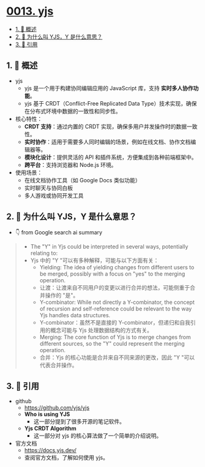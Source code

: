 # [0013. yjs](https://github.com/Tdahuyou/TNotes.git-notes/tree/main/notes/0013.%20yjs)

<!-- region:toc -->

- [1. 📝 概述](#1--概述)
- [2. 🤔 为什么叫 YJS，Y 是什么意思？](#2--为什么叫-yjsy-是什么意思)
- [3. 🔗 引用](#3--引用)

<!-- endregion:toc -->

## 1. 📝 概述

- yjs
  - yjs 是一个用于构建协同编辑应用的 JavaScript 库，支持 **实时多人协作功能**。
  - yjs 基于 CRDT（Conflict-Free Replicated Data Type）技术实现，确保在分布式环境中数据的一致性和同步性。
- 核心特性：
  - **CRDT 支持**：通过内置的 CRDT 实现，确保多用户并发操作时的数据一致性。
  - **实时协作**：适用于需要多人同时编辑的场景，例如在线文档、协作文档编辑器等。
  - **模块化设计**：提供灵活的 API 和插件系统，方便集成到各种前端框架中。
  - **跨平台**：支持浏览器和 Node.js 环境。
- 使用场景：
  - 在线文档协作工具（如 Google Docs 类似功能）
  - 实时聊天与协同白板
  - 多人游戏或协同开发工具

## 2. 🤔 为什么叫 YJS，Y 是什么意思？

- 👇 from Google search ai summary

> - The "Y" in Yjs could be interpreted in several ways, potentially relating to:
> - Yjs 中的 "Y "可以有多种解释，可能与以下方面有关：
>   - Yielding: The idea of yielding changes from different users to be merged, possibly with a focus on "yes" to the merging operation.
>   - 让渡：让渡来自不同用户的变更以进行合并的想法，可能侧重于合并操作的 "是"。
>   - Y-combinator: While not directly a Y-combinator, the concept of recursion and self-reference could be relevant to the way Yjs handles data structures.
>   - Y-combinator：虽然不是直接的 Y-combinator，但递归和自我引用的概念可能与 Yjs 处理数据结构的方式有关。
>   - Merging: The core function of Yjs is to merge changes from different sources, so the "Y" could represent the merging operation.
>   - 合并：Yjs 的核心功能是合并来自不同来源的更改，因此 "Y "可以代表合并操作。

## 3. 🔗 引用

- github
  - https://github.com/yjs/yjs
  - **Who is using YJS**
    - 这一部分提到了很多开源的笔记软件。
  - **Yjs CRDT Algorithm**
    - 这一部分对 yjs 的核心算法做了一个简单的介绍说明。
- 官方文档
  - https://docs.yjs.dev/
  - 查阅官方文档，了解如何使用 yjs。

